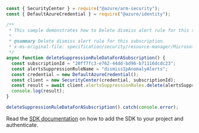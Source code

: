 ```javascript
const { SecurityCenter } = require("@azure/arm-security");
const { DefaultAzureCredential } = require("@azure/identity");

/**
 * This sample demonstrates how to Delete dismiss alert rule for this subscription.
 *
 * @summary Delete dismiss alert rule for this subscription.
 * x-ms-original-file: specification/security/resource-manager/Microsoft.Security/preview/2019-01-01-preview/examples/AlertsSuppressionRules/DeleteAlertsSuppressionRule_example.json
 */
async function deleteSuppressionRuleDataForASubscription() {
  const subscriptionId = "20ff7fc3-e762-44dd-bd96-b71116dcdc23";
  const alertsSuppressionRuleName = "dismissIpAnomalyAlerts";
  const credential = new DefaultAzureCredential();
  const client = new SecurityCenter(credential, subscriptionId);
  const result = await client.alertsSuppressionRules.delete(alertsSuppressionRuleName);
  console.log(result);
}

deleteSuppressionRuleDataForASubscription().catch(console.error);
```

Read the [SDK documentation](https://github.com/Azure/azure-sdk-for-js/blob/%40azure%2Farm-security_5.0.0/sdk/security/arm-security/README.md) on how to add the SDK to your project and authenticate.
